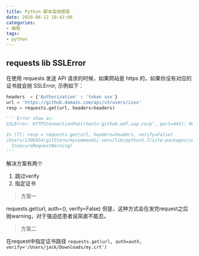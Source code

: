 ```yaml
---
title: Python 脚本高频报错
date: 2020-06-12 10:43:08
categories:
- 编程
tags:
- python
---
```


## requests lib SSLError

在使用 requests 发送 API 请求的时候，如果网站是 https 的，如果你没有对应的证书就会抛 SSLError, 示例如下：

```python
headers  = {'Authorization' : 'token xxx'}
url = 'https://github.domain.com/api/v3/users/ixxx'
resp = requests.get(url, headers=headers)

''' Error show as:
SSLError: HTTPSConnectionPool(host='github.wdf.sap.corp', port=443): Max retries exceeded with url: /api/v3/users/i332399 (Caused by SSLError(SSLCertVerificationError(1, '[SSL: CERTIFICATE_VERIFY_FAILED] certificate verify failed: unable to get local issuer certificate (_ssl.c:1076)')))

In [7]: resp = requests.get(url, headers=headers, verify=False)
/Users/i306454/gitStore/mycommands/.venv/lib/python3.7/site-packages/urllib3/connectionpool.py:851: InsecureRequestWarning: Unverified HTTPS request is being made. Adding certificate verification is strongly advised. See: https://urllib3.readthedocs.io/en/latest/advanced-usage.html#ssl-warnings
  InsecureRequestWarning)
'''
```

解决方案有两个

1. 跳过verify
1. 指定证书

> 方案一

requests.get(url, auth=(), verify=False)
但是，这种方式会在发完request之后抛warning，对于强迫症患者说简直不能忍。

> 方案二

在request中指定证书路径 `requests.get(url, auth=auth, verify='/Users/jack/Downloads/my.crt')`
